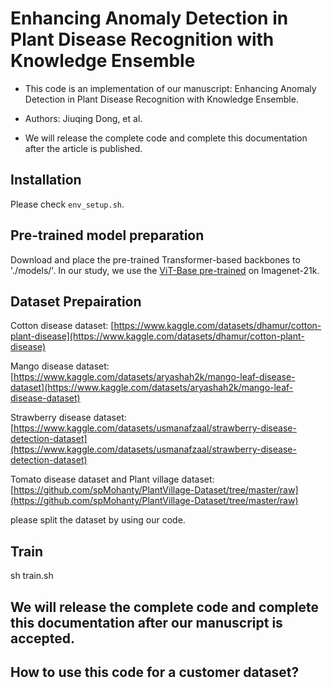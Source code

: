 # Enhancing Anomaly Detection in Plant Disease Recognition with Knowledge Ensemble

* This code is an implementation of our manuscript: Enhancing Anomaly Detection in Plant Disease Recognition with Knowledge Ensemble.

* Authors: Jiuqing Dong, et al.
* We will release the complete code and complete this documentation after the article is published.


## Installation

Please check `env_setup.sh`.


## Pre-trained model preparation

Download and place the pre-trained Transformer-based backbones to './models/'. In our study, we use the [ViT-Base pre-trained](https://drive.google.com/file/d/11KuAkntDTPPcq4h4JwSjbDebNgVkgceA/view?usp=drive_link) on Imagenet-21k.

## Dataset Prepairation

  Cotton disease dataset: [https://www.kaggle.com/datasets/dhamur/cotton-plant-disease](https://www.kaggle.com/datasets/dhamur/cotton-plant-disease)
  
  Mango disease dataset: [https://www.kaggle.com/datasets/aryashah2k/mango-leaf-disease-dataset](https://www.kaggle.com/datasets/aryashah2k/mango-leaf-disease-dataset)
  
  Strawberry disease dataset: [https://www.kaggle.com/datasets/usmanafzaal/strawberry-disease-detection-dataset](https://www.kaggle.com/datasets/usmanafzaal/strawberry-disease-detection-dataset)
  
  Tomato disease dataset and Plant village dataset: [https://github.com/spMohanty/PlantVillage-Dataset/tree/master/raw](https://github.com/spMohanty/PlantVillage-Dataset/tree/master/raw)

please split the dataset by using our code.

## Train

  sh train.sh



## We will release the complete code and complete this documentation after our manuscript is accepted.

## How to use this code for a customer dataset?






